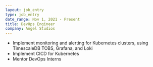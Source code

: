 ```yaml
---
layout: job_entry
type: job_entry
date_range: Nov 1, 2021 - Present
title: DevOps Engineer
company: Angel Studios
---
```

* Implement monitoring and alerting for Kubernetes clusters, using TimescaleDB TOBS, Grafana, and Loki
* Implement CICD for Kubernetes
* Mentor DevOps Interns